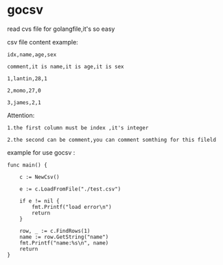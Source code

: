 # gocsv
read cvs file for golangfile,it's so easy

csv file content example:

	idx,name,age,sex

	comment,it is name,it is age,it is sex

	1,lantin,28,1

	2,momo,27,0

	3,james,2,1

Attention:

	1.the first column must be index ,it's integer

	2.the second can be comment,you can comment somthing for this fileld

example for use gocsv :

	func main() {
	
		c := NewCsv()
		
		e := c.LoadFromFile("./test.csv")
		
		if e != nil {
			fmt.Printf("load error\n")
			return
		}
		
		row, _ := c.FindRows(1)
		name := row.GetString("name")
		fmt.Printf("name:%s\n", name)
		return
	}
